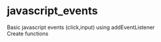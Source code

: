 # javascript_events

Basic javascript events (click,input) using addEventListener <br>
Create functions
